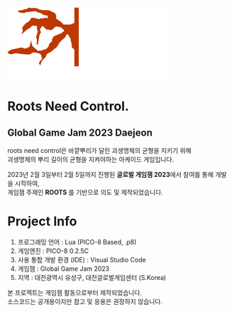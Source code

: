 <img src="rootneedcontrol_logo.png" alt="My Image">

# Roots Need Control.
## Global Game Jam 2023 Daejeon

roots need control은 바깥뿌리가 달린 괴생명체의 균형을 지키기 위해 \
괴생명체의 뿌리 길이의 균형을 지켜야하는 아케이드 게임입니다. 

2023년 2월 3일부터 2월 5일까지 진행된 <b>글로벌 게임잼 2023</b>에서 참여를 통해 개발을 시작하여, \
게임잼 주제인 <b>ROOTS</b> 를 기반으로 의도 및 제작되었습니다.

# Project Info
1. 프로그래밍 언어 : Lua (PICO-8 Based, .p8)
2. 게임엔진 : PICO-8 0.2.5C
3. 사용 통합 개발 환경 (IDE) : Visual Studio Code
4. 게임잼 : Global Game Jam 2023 
5. 지역 : 대전광역시 유성구, 대전글로벌게임센터 (S.Korea)

본 프로젝트는 게임잼 활동으로부터 제작되었습니다.\
소스코드는 공개용이지만 참고 및 응용은 권장하지 않습니다.

